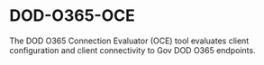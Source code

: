 # DOD-O365-OCE
The DOD O365 Connection Evaluator (OCE) tool evaluates client configuration and client connectivity to Gov DOD O365 endpoints.
